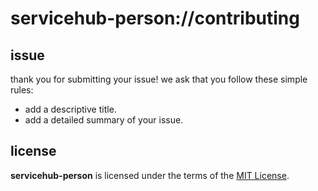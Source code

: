 # servicehub-person://contributing

## issue
thank you for submitting your issue! 
we ask that you follow these simple rules:
+ add a descriptive title.
+ add a detailed summary of your issue.

## license
__servicehub-person__ is licensed under the terms of the [MIT License](https://github.com/revaturecloud/servicehub-person/blob/master/LICENSE).

